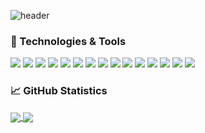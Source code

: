 ![header](https://capsule-render.vercel.app/api?type=waving&color=auto&height=300&section=header&text=Hi,%20my%20name%20is%20Jonas%20Samuelsson&fontSize=40&desc=aka%20j0sa)

### 🧰 Technologies & Tools
![](https://img.shields.io/badge/OS-Linux-informational?style=flat-square&logo=linux&logoColor=7FDBCA&color=994CC3&labelColor=102a44)
![](https://img.shields.io/badge/Editor-Vim-informational?style=flat-square&logo=vim&logoColor=7FDBCA&color=994CC3&labelColor=102a44)
![](https://img.shields.io/badge/Editor-VSCode-informational?style=flat-square&logo=visualstudiocode&logoColor=7FDBCA&color=994CC3&labelColor=102a44)
![](https://img.shields.io/badge/Code-C-informational?style=flat-square&logo=c&logoColor=7FDBCA&color=994CC3&labelColor=102a44)
![](https://img.shields.io/badge/Code-C++-informational?style=flat-square&logo=cplusplus&logoColor=7FDBCA&color=994CC3&labelColor=102a44)
![](https://img.shields.io/badge/Code-C_Sharp-informational?style=flat-square&logo=csharp&logoColor=7FDBCA&color=994CC3&labelColor=102a44)
![](https://img.shields.io/badge/Code-JavaScript-informational?style=flat-square&logo=javascript&logoColor=7FDBCA&color=994CC3&labelColor=102a44)
![](https://img.shields.io/badge/Code-Python-informational?style=flat-square&logo=python&logoColor=7FDBCA&color=994CC3&labelColor=102a44)
![](https://img.shields.io/badge/Code-Java-informational?style=flat-square&logo=java&logoColor=7FDBCA&color=994CC3&labelColor=102a44)
![](https://img.shields.io/badge/Shell-Bash-informational?style=flat-square&logo=gnubash&logoColor=7FDBCA&color=994CC3&labelColor=102a44)
![](https://img.shields.io/badge/Tools-MySQL-informational?style=flat-square&logo=mysql&logoColor=7FDBCA&color=994CC3&labelColor=102a44)
![](https://img.shields.io/badge/Tools-Microsoft_SQL_Server-informational?style=flat-square&logo=microsoftsqlserver&logoColor=7FDBCA&color=994CC3&labelColor=102a44)
![](https://img.shields.io/badge/Tools-SQLite-informational?style=flat-square&logo=sqlite&logoColor=7FDBCA&color=994CC3&labelColor=102a44)
![](https://img.shields.io/badge/Tools-Git-informational?style=flat-square&logo=git&logoColor=7FDBCA&color=994CC3&labelColor=102a44)
![](https://img.shields.io/badge/Tools-GitHub-informational?style=flat-square&logo=github&logoColor=7FDBCA&color=994CC3&labelColor=102a44)

<!--
[![My Top Lanugages](https://github-readme-stats.vercel.app/api/top-langs/?username=j0sa&theme=dark)](https://github.com/anuraghazra/github-readme-stats)
[![My GitHub Stats](https://github-readme-stats.vercel.app/api?username=j0sa&count_private=true&show_icons=true&theme=dark)](https://github.com/anuraghazra/github-readme-stats)
-->

### &#x1f4c8; GitHub Statistics
<a href="https://github.com/j0sa/j0sa">
  <img align="center" src="https://github-readme-stats.vercel.app/api/top-langs/?username=j0sa&theme=nightowl&langs_count=3&hide_border=true" />
</a>
<a href="https://github.com/j0sa/j0sa">
  <img align="center" src="https://github-readme-stats.vercel.app/api?username=j0sa&count_private=true&show_icons=true&theme=nightowl&line_height=27&hide_border=true" />
</a>

<!--
**j0sa/j0sa** is a ✨ _special_ ✨ repository because its `README.md` (this file) appears on your GitHub profile.

Here are some ideas to get you started:

- 🔭 I’m currently working on ...
- 🌱 I’m currently learning ...
- 👯 I’m looking to collaborate on ...
- 🤔 I’m looking for help with ...
- 💬 Ask me about ...
- 📫 How to reach me: ...
- 😄 Pronouns: ...
- ⚡ Fun fact: ...
-->
